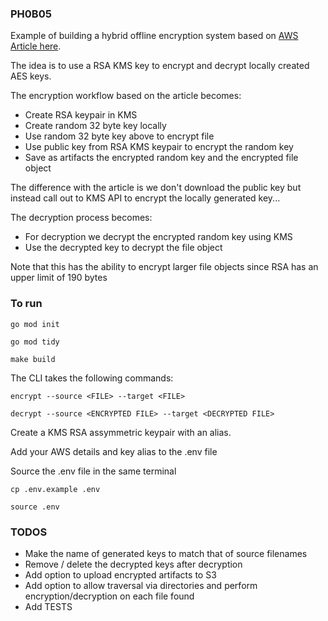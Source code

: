 ### PH0B05

[AWS Article here]: https://aws.amazon.com/blogs/security/how-to-use-aws-kms-rsa-keys-for-offline-encryption/

Example of building a hybrid offline encryption system based on [AWS Article here].

The idea is to use a RSA KMS key to encrypt and decrypt locally created AES keys. 

The encryption workflow based on the article becomes:

* Create RSA keypair in KMS
* Create random 32 byte key locally
* Use random 32 byte key above to encrypt file
* Use public key from RSA KMS keypair to encrypt the random key
* Save as artifacts the encrypted random key and the encrypted file object

The difference with the article is we don't download the public key but instead call out to KMS API to encrypt the locally generated key...

The decryption process becomes:

* For decryption we decrypt the encrypted random key using KMS
* Use the decrypted key to decrypt the file object


Note that this has the ability to encrypt larger file objects since RSA has an upper limit of 190 bytes

### To run

```
go mod init

go mod tidy

make build
```

The CLI takes the following commands:

```
encrypt --source <FILE> --target <FILE>
```

```
decrypt --source <ENCRYPTED FILE> --target <DECRYPTED FILE>
```

Create a KMS RSA assymmetric keypair with an alias.

Add your AWS details and key alias to the .env file

Source the .env file in the same terminal
```
cp .env.example .env

source .env
```

### TODOS

* Make the name of generated keys to match that of source filenames
* Remove / delete the decrypted keys after decryption
* Add option to upload encrypted artifacts to S3
* Add option to allow traversal via directories and perform encryption/decryption on each file found
* Add TESTS